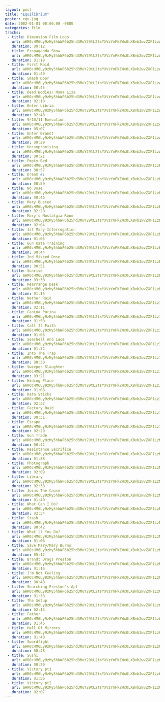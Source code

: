 ```yaml
---
layout: post
title: "Equilibrium"
poster: equ.jpg
date: 2002-01-01 00:00:00 -0800
categories: film
tracks:
 - title: Dimension Film Logo
   url: aHR0cHM6Ly9zMy5hbWF6b25hd3MuY29tL2tsYXVzYmFkZWx0LXBvb2wvZXF1LzAxIERpbWVuc2lvbiBGaWxtIExvZ28ubXAz
   duration: 00:12
 - title: Propaganda Show
   url: aHR0cHM6Ly9zMy5hbWF6b25hd3MuY29tL2tsYXVzYmFkZWx0LXBvb2wvZXF1LzAyIFByb3BhZ2FuZGEgU2hvdy5tcDM=
   duration: 01:18
 - title: First Raid
   url: aHR0cHM6Ly9zMy5hbWF6b25hd3MuY29tL2tsYXVzYmFkZWx0LXBvb2wvZXF1LzAzIEZpcnN0IFJhaWQubXAz
   duration: 01:49
 - title: Smash Door
   url: aHR0cHM6Ly9zMy5hbWF6b25hd3MuY29tL2tsYXVzYmFkZWx0LXBvb2wvZXF1LzA0IFNtYXNoIERvb3IubXAz
   duration: 00:45
 - title: Dead Bodies/ Mona Lisa
   url: aHR0cHM6Ly9zMy5hbWF6b25hd3MuY29tL2tsYXVzYmFkZWx0LXBvb2wvZXF1LzA1IERlYWQgQm9kaWVzXyBNb25hIExpc2EubXAz
   duration: 02:10
 - title: Enter Libria
   url: aHR0cHM6Ly9zMy5hbWF6b25hd3MuY29tL2tsYXVzYmFkZWx0LXBvb2wvZXF1LzA2IEVudGVyIExpYnJpYS5tcDM=
   duration: 02:48
 - title: 9/10/11 Execution
   url: aHR0cHM6Ly9zMy5hbWF6b25hd3MuY29tL2tsYXVzYmFkZWx0LXBvb2wvZXF1LzA3IDlfMTBfMTEgRXhlY3V0aW9uLm1wMw==
   duration: 05:07
 - title: Enter Brandt
   url: aHR0cHM6Ly9zMy5hbWF6b25hd3MuY29tL2tsYXVzYmFkZWx0LXBvb2wvZXF1LzA4IEVudGVyIEJyYW5kdC5tcDM=
   duration: 00:29
 - title: Uncompromising
   url: aHR0cHM6Ly9zMy5hbWF6b25hd3MuY29tL2tsYXVzYmFkZWx0LXBvb2wvZXF1LzA5IFVuY29tcHJvbWlzaW5nLm1wMw==
   duration: 00:21
 - title: Empty Bed
   url: aHR0cHM6Ly9zMy5hbWF6b25hd3MuY29tL2tsYXVzYmFkZWx0LXBvb2wvZXF1LzEwIEVtcHR5IEJlZC5tcDM=
   duration: 00:57
 - title: Dream #1
   url: aHR0cHM6Ly9zMy5hbWF6b25hd3MuY29tL2tsYXVzYmFkZWx0LXBvb2wvZXF1LzExIERyZWFtICMxLm1wMw==
   duration: 00:59
 - title: No Dose
   url: aHR0cHM6Ly9zMy5hbWF6b25hd3MuY29tL2tsYXVzYmFkZWx0LXBvb2wvZXF1LzEyIE5vIERvc2UubXAz
   duration: 00:46
 - title: Mary Busted
   url: aHR0cHM6Ly9zMy5hbWF6b25hd3MuY29tL2tsYXVzYmFkZWx0LXBvb2wvZXF1LzEzIE1hcnkgQnVzdGVkLm1wMw==
   duration: 02:28
 - title: Mary's Nostalgia Room
   url: aHR0cHM6Ly9zMy5hbWF6b25hd3MuY29tL2tsYXVzYmFkZWx0LXBvb2wvZXF1LzE0IE1hcnkncyBOb3N0YWxnaWEgUm9vbS5tcDM=
   duration: 02:04
 - title: 1st Mary Interrogation
   url: aHR0cHM6Ly9zMy5hbWF6b25hd3MuY29tL2tsYXVzYmFkZWx0LXBvb2wvZXF1LzE1IDFzdCBNYXJ5IEludGVycm9nYXRpb24ubXAz
   duration: 01:05
 - title: Gun Kata Training
   url: aHR0cHM6Ly9zMy5hbWF6b25hd3MuY29tL2tsYXVzYmFkZWx0LXBvb2wvZXF1LzE2IEd1biBLYXRhIFRyYWluaW5nLm1wMw==
   duration: 00:44
 - title: 2nd Missed Dose
   url: aHR0cHM6Ly9zMy5hbWF6b25hd3MuY29tL2tsYXVzYmFkZWx0LXBvb2wvZXF1LzE3IDJuZCBNaXNzZWQgRG9zZS5tcDM=
   duration: 00:51
 - title: Sunrise
   url: aHR0cHM6Ly9zMy5hbWF6b25hd3MuY29tL2tsYXVzYmFkZWx0LXBvb2wvZXF1LzE4IFN1bnJpc2UubXAz
   duration: 03:30
 - title: Rearrange Desk
   url: aHR0cHM6Ly9zMy5hbWF6b25hd3MuY29tL2tsYXVzYmFkZWx0LXBvb2wvZXF1LzE5IFJlYXJyYW5nZSBEZXNrLm1wMw==
   duration: 01:15
 - title: Nether Raid
   url: aHR0cHM6Ly9zMy5hbWF6b25hd3MuY29tL2tsYXVzYmFkZWx0LXBvb2wvZXF1LzIwIE5ldGhlciBSYWlkLm1wMw==
   duration: 02:11
 - title: Canina Purina
   url: aHR0cHM6Ly9zMy5hbWF6b25hd3MuY29tL2tsYXVzYmFkZWx0LXBvb2wvZXF1LzIxIENhbmluYSBQdXJpbmEubXAz
   duration: 01:50
 - title: Call It Faith
   url: aHR0cHM6Ly9zMy5hbWF6b25hd3MuY29tL2tsYXVzYmFkZWx0LXBvb2wvZXF1LzIyIENhbGwgSXQgRmFpdGgubXAz
   duration: 01:03
 - title: Seashell And Lace
   url: aHR0cHM6Ly9zMy5hbWF6b25hd3MuY29tL2tsYXVzYmFkZWx0LXBvb2wvZXF1LzIzIFNlYXNoZWxsIEFuZCBMYWNlLm1wMw==
   duration: 01:32
 - title: Into The Trap
   url: aHR0cHM6Ly9zMy5hbWF6b25hd3MuY29tL2tsYXVzYmFkZWx0LXBvb2wvZXF1LzI0IEludG8gVGhlIFRyYXAubXAz
   duration: 00:30
 - title: Sweeper Slaughter
   url: aHR0cHM6Ly9zMy5hbWF6b25hd3MuY29tL2tsYXVzYmFkZWx0LXBvb2wvZXF1LzI1IFN3ZWVwZXIgU2xhdWdodGVyLm1wMw==
   duration: 03:21
 - title: Hiding Place
   url: aHR0cHM6Ly9zMy5hbWF6b25hd3MuY29tL2tsYXVzYmFkZWx0LXBvb2wvZXF1LzI2IEhpZGluZyBQbGFjZS5tcDM=
   duration: 01:08
 - title: Kata Sticks
   url: aHR0cHM6Ly9zMy5hbWF6b25hd3MuY29tL2tsYXVzYmFkZWx0LXBvb2wvZXF1LzI3IEthdGEgU3RpY2tzLm1wMw==
   duration: 02:32
 - title: Factory Raid
   url: aHR0cHM6Ly9zMy5hbWF6b25hd3MuY29tL2tsYXVzYmFkZWx0LXBvb2wvZXF1LzI4IEZhY3RvcnkgUmFpZC5tcDM=
   duration: 00:31
 - title: Escape
   url: aHR0cHM6Ly9zMy5hbWF6b25hd3MuY29tL2tsYXVzYmFkZWx0LXBvb2wvZXF1LzI5IEVzY2FwZS5tcDM=
   duration: 02:29
 - title: Gun Trade
   url: aHR0cHM6Ly9zMy5hbWF6b25hd3MuY29tL2tsYXVzYmFkZWx0LXBvb2wvZXF1LzMwIEd1biBUcmFkZS5tcDM=
   duration: 00:42
 - title: Resistance Sacrifice
   url: aHR0cHM6Ly9zMy5hbWF6b25hd3MuY29tL2tsYXVzYmFkZWx0LXBvb2wvZXF1LzMxIFJlc2lzdGFuY2UgU2FjcmlmaWNlLm1wMw==
   duration: 01:38
 - title: Photograph
   url: aHR0cHM6Ly9zMy5hbWF6b25hd3MuY29tL2tsYXVzYmFkZWx0LXBvb2wvZXF1LzMyIFBob3RvZ3JhcGgubXAz
   duration: 02:09
 - title: Library
   url: aHR0cHM6Ly9zMy5hbWF6b25hd3MuY29tL2tsYXVzYmFkZWx0LXBvb2wvZXF1LzMzIExpYnJhcnkubXAz
   duration: 02:38
 - title: Joins The Cause
   url: aHR0cHM6Ly9zMy5hbWF6b25hd3MuY29tL2tsYXVzYmFkZWx0LXBvb2wvZXF1LzM0IEpvaW5zIFRoZSBDYXVzZS5tcDM=
   duration: 01:40
 - title: What Can I Do?
   url: aHR0cHM6Ly9zMy5hbWF6b25hd3MuY29tL2tsYXVzYmFkZWx0LXBvb2wvZXF1LzM1IFdoYXQgQ2FuIEkgRG9fLm1wMw==
   duration: 02:34
 - title: Stash
   url: aHR0cHM6Ly9zMy5hbWF6b25hd3MuY29tL2tsYXVzYmFkZWx0LXBvb2wvZXF1LzM2IFN0YXNoLm1wMw==
   duration: 00:42
 - title: What'll You Do?
   url: aHR0cHM6Ly9zMy5hbWF6b25hd3MuY29tL2tsYXVzYmFkZWx0LXBvb2wvZXF1LzM3IFdoYXQnbGwgWW91IERvXy5tcDM=
   duration: 01:06
 - title: Save Mary/Mary Burns
   url: aHR0cHM6Ly9zMy5hbWF6b25hd3MuY29tL2tsYXVzYmFkZWx0LXBvb2wvZXF1LzM4IFNhdmUgTWFyeV9NYXJ5IEJ1cm5zLm1wMw==
   duration: 05:12
 - title: Brandt Drags Preston
   url: aHR0cHM6Ly9zMy5hbWF6b25hd3MuY29tL2tsYXVzYmFkZWx0LXBvb2wvZXF1LzM5IEJyYW5kdCBEcmFncyBQcmVzdG9uLm1wMw==
   duration: 01:16
 - title: I'm Not Feeling
   url: aHR0cHM6Ly9zMy5hbWF6b25hd3MuY29tL2tsYXVzYmFkZWx0LXBvb2wvZXF1LzQwIEknbSBOb3QgRmVlbGluZy5tcDM=
   duration: 00:48
 - title: Searching Preston's Apt
   url: aHR0cHM6Ly9zMy5hbWF6b25hd3MuY29tL2tsYXVzYmFkZWx0LXBvb2wvZXF1LzQxIFNlYXJjaGluZyBQcmVzdG9uJ3MgQXB0Lm1wMw==
   duration: 01:38
 - title: The Setup
   url: aHR0cHM6Ly9zMy5hbWF6b25hd3MuY29tL2tsYXVzYmFkZWx0LXBvb2wvZXF1LzQyIFRoZSBTZXR1cC5tcDM=
   duration: 02:13
 - title: Father
   url: aHR0cHM6Ly9zMy5hbWF6b25hd3MuY29tL2tsYXVzYmFkZWx0LXBvb2wvZXF1LzQzIEZhdGhlci5tcDM=
   duration: 01:46
 - title: Hall Of Mirrors
   url: aHR0cHM6Ly9zMy5hbWF6b25hd3MuY29tL2tsYXVzYmFkZWx0LXBvb2wvZXF1LzQ0IEhhbGwgT2YgTWlycm9ycy5tcDM=
   duration: 01:40
 - title: Swordfight
   url: aHR0cHM6Ly9zMy5hbWF6b25hd3MuY29tL2tsYXVzYmFkZWx0LXBvb2wvZXF1LzQ1IFN3b3JkZmlnaHQubXAz
   duration: 00:48
 - title: Sushi
   url: aHR0cHM6Ly9zMy5hbWF6b25hd3MuY29tL2tsYXVzYmFkZWx0LXBvb2wvZXF1LzQ2IFN1c2hpLm1wMw==
   duration: 00:20
 - title: Victory pt1
   url: aHR0cHM6Ly9zMy5hbWF6b25hd3MuY29tL2tsYXVzYmFkZWx0LXBvb2wvZXF1LzQ3IFZpY3RvcnkgcHQxLm1wMw==
   duration: 01:56
 - title: Victory pt2
   url: aHR0cHM6Ly9zMy5hbWF6b25hd3MuY29tL2tsYXVzYmFkZWx0LXBvb2wvZXF1LzQ4IFZpY3RvcnkgcHQyLm1wMw==
   duration: 02:07
---
```

